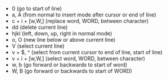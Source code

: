 - 0 (go to start of line)
- a, A (from normal to insert mode after cursor or end of line)
- c + i + [w,W,<character>] (replace word, WORD, between character)
- dd (delete current line)
- hjkl (left, down, up, right in normal mode)
- o, O (new line below or above current line)
- V (select current line)
- v + $, ^ (select from current cursor to end of line, start of line)
- v + i + [w,W,<character>] (select word, WORD, between character)
- w, b (go forward or backwards to start of word)
- W, B (go forward or backwards to start of WORD)